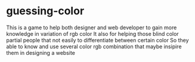 # guessing-color
This is a game to help both designer and web developer to gain more knowledge in variation of rgb color
It also for helping those blind color partial people that not easily to differentiate between certain color
So they able to know and use several color rgb combination that maybe insipire them in designing a website
